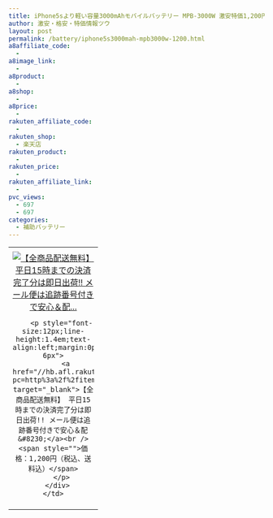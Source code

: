 ```yaml
---
title: iPhone5sより軽い容量3000mAhモバイルバッテリー MPB-3000W 激安特価1,200円！送料無料！
author: 激安・格安・特価情報ツウ
layout: post
permalink: /battery/iphone5s3000mah-mpb3000w-1200.html
a8affiliate_code:
  -
a8image_link:
  -
a8product:
  -
a8shop:
  -
a8price:
  -
rakuten_affiliate_code:
  -
rakuten_shop:
  - 楽天店
rakuten_product:
  -
rakuten_price:
  -
rakuten_affiliate_link:
  -
pvc_views:
  - 697
  - 697
categories:
  - 補助バッテリー
---
```

<table border="0" cellpadding="0" cellspacing="0">
  <tr>
    <td valign="top">
      <div style="border:1px none;margin:0px;padding:6px 0px;width:160px;text-align:center;float:left">
        <a href="//hb.afl.rakuten.co.jp/hgc/0ce5cd37.4dc4be8c.0ce5cd38.8442cdc4/?pc=http%3a%2f%2fitem.rakuten.co.jp%2fkazamidori%2f4582480060003%2f%3fscid%3daf_link_tbl&m=http%3a%2f%2fm.rakuten.co.jp%2fkazamidori%2fi%2f10006026%2f" target="_blank"><img src="//hbb.afl.rakuten.co.jp/hgb/?pc=http%3a%2f%2fthumbnail.image.rakuten.co.jp%2f%400_mall%2fkazamidori%2fcabinet%2feight%2feight_01.jpg%3f_ex%3d128x128&m=http%3a%2f%2fthumbnail.image.rakuten.co.jp%2f%400_mall%2fkazamidori%2fcabinet%2feight%2feight_01.jpg" alt="【全商品配送無料】 平日15時までの決済完了分は即日出荷!! メール便は追跡番号付きで安心＆配..." border="0" style="margin:0px;padding:0px" /></a>

        <p style="font-size:12px;line-height:1.4em;text-align:left;margin:0px;padding:2px 6px">
          <a href="//hb.afl.rakuten.co.jp/hgc/0ce5cd37.4dc4be8c.0ce5cd38.8442cdc4/?pc=http%3a%2f%2fitem.rakuten.co.jp%2fkazamidori%2f4582480060003%2f%3fscid%3daf_link_tbl&m=http%3a%2f%2fm.rakuten.co.jp%2fkazamidori%2fi%2f10006026%2f" target="_blank">【全商品配送無料】 平日15時までの決済完了分は即日出荷!! メール便は追跡番号付きで安心＆配&#8230;</a><br /><span style="">価格：1,200円（税込、送料込）</span>
        </p>
      </div>
    </td>
  </tr>
</table>
